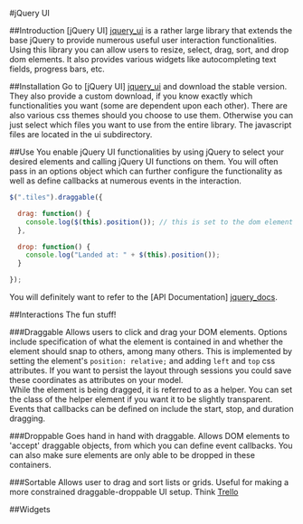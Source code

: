 #jQuery UI

##Introduction
[jQuery UI] [jquery_ui] is a rather large library that extends the base jQuery to
provide numerous useful user interaction functionalities. Using this library you
can allow users to resize, select, drag, sort, and drop dom elements. It also provides
various widgets like autocompleting text fields, progress bars, etc.

##Installation
Go to [jQuery UI] [jquery_ui] and download the stable version. They also provide a custom download,
if you know exactly which functionalities you want (some are dependent upon each other). 
There are also various css themes should you choose to use them. Otherwise you can just select
which files you want to use from the entire library. The javascript files are located in the ui
subdirectory.

##Use
You enable jQuery UI functionalities by using jQuery to select your desired elements and calling 
jQuery UI functions on them. You will often pass in an options object which can further configure
the functionality as well as define callbacks at numerous events in the interaction.

```javascript
$(".tiles").draggable({

  drag: function() {
    console.log($(this).position()); // this is set to the dom element
  },

  drop: function() {
    console.log("Landed at: " + $(this).position());
  }

});

```

You will definitely want to refer to the [API Documentation] [jquery_docs].

##Interactions
The fun stuff!

###Draggable
Allows users to click and drag your DOM elements. Options include specification of what
the element is contained in and whether the element should snap to others, among
many others. This is implemented by setting the element's `position: relative;` and adding
`left` and `top` css attributes. If you want to persist the layout through sessions you could
save these coordinates as attributes on your model.  
While the element is being dragged, it is referred to as a helper. You can set the class of the
helper element if you want it to be slightly transparent.  
Events that callbacks can be defined on include the start, stop, and duration dragging.

###Droppable
Goes hand in hand with draggable. Allows DOM elements to 'accept' draggable objects, from which
you can define event callbacks. You can also make sure elements are only able to be dropped in these containers.

###Sortable
Allows user to drag and sort lists or grids. Useful for making a more constrained draggable-droppable UI
setup. Think [Trello][trello]

##Widgets


[jquery_ui]: http://jqueryui.com/
[jquery_docs]: http://api.jqueryui.com/
[trello]: http://trello.com/
